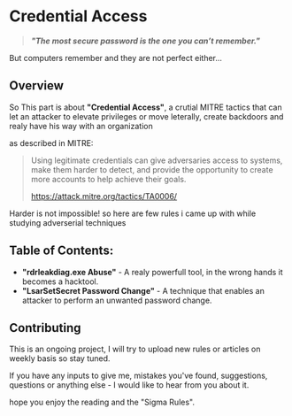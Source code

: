 # Credential Access

> **_"The most secure password is the one you can’t remember."_**

But computers remember and they are not perfect either...

## Overview

So This part is about **"Credential Access"**, a crutial MITRE tactics that can let an attacker to elevate privileges or move leterally, create backdoors and realy have his way with an organization

as described in MITRE:
> Using legitimate credentials can give adversaries access to systems, make them harder to detect, and provide the opportunity to create more accounts to help achieve their goals.
>
> https://attack.mitre.org/tactics/TA0006/

Harder is not impossible! so here are few rules i came up with while studying adverserial techniques

## Table of Contents:
- **"rdrleakdiag.exe Abuse"** - A realy powerfull tool, in the wrong hands it becomes a hacktool.
- **"LsarSetSecret Password Change"** - A technique that enables an attacker to perform an unwanted password change.

## Contributing

This is an ongoing project, I will try to upload new rules or articles on weekly basis so stay tuned. 

If you have any inputs to give me, mistakes you've found, suggestions, questions or anything else - I would like to hear from you about it.

hope you enjoy the reading and the "Sigma Rules".
